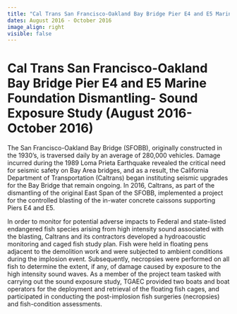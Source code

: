 ```yaml
---
title: "Cal Trans San Francisco-Oakland Bay Bridge Pier E4 and E5 Marine Foundation Dismantling- Sound Exposure Study"
dates: August 2016 - October 2016
image_align: right
visible: false
---
```

<h1 class="h4 text-dark">Cal Trans San Francisco-Oakland Bay Bridge Pier E4 and E5 Marine Foundation Dismantling- Sound Exposure Study (August 2016- October 2016)</h1>

The San Francisco-Oakland Bay Bridge (SFOBB), originally constructed in the 1930’s, is traversed daily by an average of 280,000 vehicles.  Damage incurred during the 1989 Loma Prieta Earthquake revealed the critical need for seismic safety on Bay Area bridges, and as a result, the California Department of Transportation (Caltrans) began instituting seismic upgrades for the Bay Bridge that remain ongoing.  In 2016, Caltrans, as part of the dismantling of the original East Span of the SFOBB, implemented a project for the controlled blasting of the in-water concrete caissons supporting Piers E4 and E5.  

In order to monitor for potential adverse impacts to Federal and state-listed endangered fish species arising from high intensity sound associated with the blasting, Caltrans and its contractors developed a hydroacoustic monitoring and caged fish study plan.  Fish were held in floating pens adjacent to the demolition work and were subjected to ambient conditions during the implosion event.  Subsequently, necropsies were performed on all fish to determine the extent, if any, of damage caused by exposure to the high intensity sound waves.  As a member of the project team tasked with carrying out the sound exposure study, TGAEC provided two boats and boat operators for the deployment and retrieval of the floating fish cages, and participated in conducting the post-implosion fish surgeries (necropsies) and fish-condition assessments.
